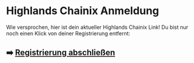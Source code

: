 # Highlands Сhainix Anmeldung

Wie versprochen, hier ist dein aktueller  Highlands Сhainix  Link!
Du bist nur noch einen Klick von deiner Registrierung entfernt:

## ➡️ [Registrierung abschließen](https://is.gd/TLpYVa)